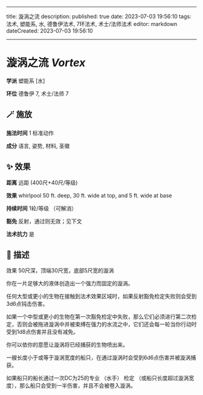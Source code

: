 
---
title: 漩涡之流
description: 
published: true
date: 2023-07-03 19:56:10
tags: 法术, 塑能系, 水, 德鲁伊法术, 7环法术, 术士/法师法术
editor: markdown
dateCreated: 2023-07-03 19:56:10

---

# **漩涡之流** *Vortex*

**学派** 塑能系 \[水\] 

**环位** 德鲁伊 7, 术士/法师 7

## 🪄 施放

**施法时间** 1 标准动作

**成分** 语言, 姿势, 材料, 圣徽

## ✨ 效果  

**距离** 远距 (400尺+40尺/等级) 

**效果** whirlpool 50 ft. deep, 30 ft. wide at top, and 5 ft. wide at base 

**持续时间** 1轮/等级 （可解消） 

**豁免** 反射，通过则无效；见下文

**法术抗力** 是

## 📖 描述

效果              50尺深，顶端30尺宽，底部5尺宽的漩涡

你在一片足够大的液体创造出一个强力而固定的漩涡。

任何大型或更小的生物在接触到法术效果区域时，如果反射豁免检定失败则会受到3d6点钝击伤害。

如果一个中型或更小的生物在第一次豁免检定中失败，那么它们必须进行第二次检定，否则会被拖进漩涡中并被束缚在强力的水流之中，它们还会每一轮当你行动时受到1d8点伤害并且没有减免。

你可以依你的意愿让漩涡将已经捕获的生物喷出来。

一艘长度小于或等于漩涡宽度的船只，在通过漩涡时会受到6d6点伤害并被漩涡捕获。

如果船只的船长通过一次DC为25的专业 （水手） 检定 （或船只长度超过漩涡宽度），那么船只会受到一半伤害，并且不会被卷入漩涡。
    